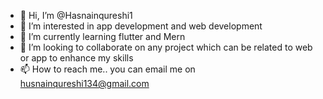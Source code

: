 - 👋 Hi, I’m @Hasnainqureshi1
- 👀 I’m interested in app development and web development
- 🌱 I’m currently learning flutter and Mern
- 💞️ I’m looking to collaborate on any project which can be related to web or app to enhance my skills
- 📫 How to reach me.. you can email me on husnainqureshi134@gmail.com

<!---
Hasnainqureshi1/Hasnainqureshi1 is a ✨ special ✨ repository because its `README.md` (this file) appears on your GitHub profile.
You can click the Preview link to take a look at your changes.
--->
